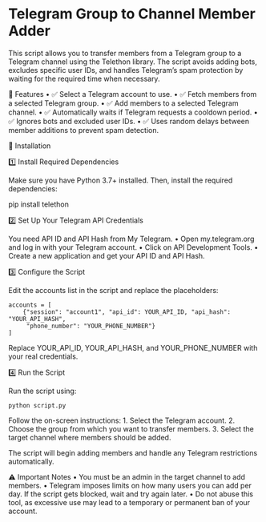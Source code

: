 # Telegram Group to Channel Member Adder

This script allows you to transfer members from a Telegram group to a Telegram channel using the Telethon library. The script avoids adding bots, excludes specific user IDs, and handles Telegram’s spam protection by waiting for the required time when necessary.

📌 Features
	•	✅ Select a Telegram account to use.
	•	✅ Fetch members from a selected Telegram group.
	•	✅ Add members to a selected Telegram channel.
	•	✅ Automatically waits if Telegram requests a cooldown period.
	•	✅ Ignores bots and excluded user IDs.
	•	✅ Uses random delays between member additions to prevent spam detection.

🔧 Installation

1️⃣ Install Required Dependencies

Make sure you have Python 3.7+ installed. Then, install the required dependencies:

pip install telethon

2️⃣ Set Up Your Telegram API Credentials

You need API ID and API Hash from My Telegram.
	•	Open my.telegram.org and log in with your Telegram account.
	•	Click on API Development Tools.
	•	Create a new application and get your API ID and API Hash.

3️⃣ Configure the Script

Edit the accounts list in the script and replace the placeholders:
```
accounts = [
    {"session": "account1", "api_id": YOUR_API_ID, "api_hash": "YOUR_API_HASH",
     "phone_number": "YOUR_PHONE_NUMBER"}
]
```
Replace YOUR_API_ID, YOUR_API_HASH, and YOUR_PHONE_NUMBER with your real credentials.

4️⃣ Run the Script

Run the script using:
```
python script.py
```
Follow the on-screen instructions:
	1.	Select the Telegram account.
	2.	Choose the group from which you want to transfer members.
	3.	Select the target channel where members should be added.

The script will begin adding members and handle any Telegram restrictions automatically.

⚠️ Important Notes
	•	You must be an admin in the target channel to add members.
	•	Telegram imposes limits on how many users you can add per day. If the script gets blocked, wait and try again later.
	•	Do not abuse this tool, as excessive use may lead to a temporary or permanent ban of your account.
